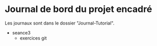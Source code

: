 # Journal de bord du projet encadré
Les journaux sont dans le dossier "Journal-Tutorial".

- seance3
  - exercices git
